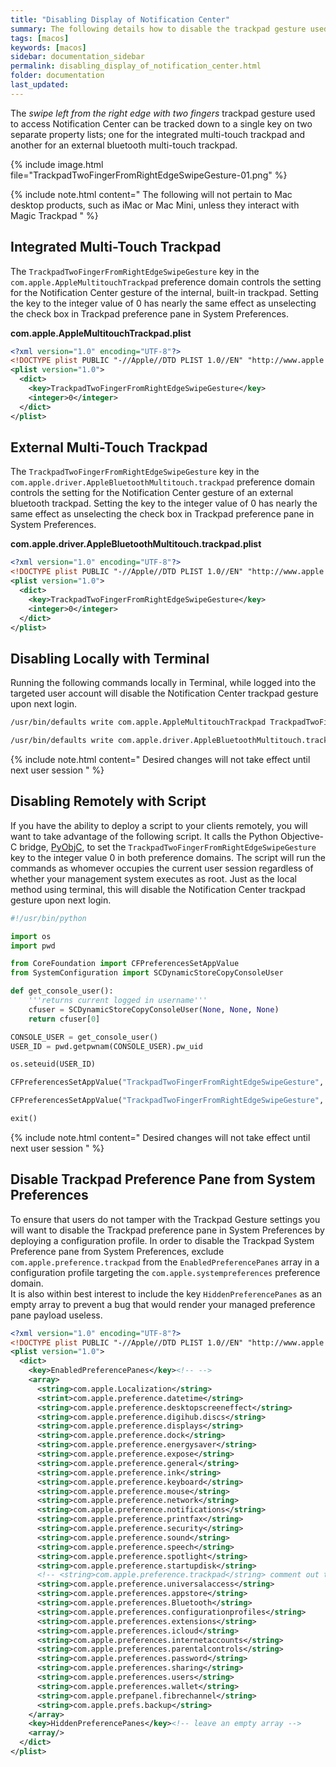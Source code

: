 ```yaml
---
title: "Disabling Display of Notification Center"
summary: The following details how to disable the trackpad gesture used to access Notification Center.
tags: [macos]
keywords: [macos]
sidebar: documentation_sidebar
permalink: disabling_display_of_notification_center.html
folder: documentation
last_updated:
---
```


The *swipe left from the right edge with two fingers* trackpad gesture used to access Notification Center can be tracked down to a single key on two separate property lists; one for the integrated multi-touch trackpad and another for an external bluetooth multi-touch trackpad.

{% include image.html file="TrackpadTwoFingerFromRightEdgeSwipeGesture-01.png" %}

{% include note.html content="
The following will not pertain to Mac desktop products, such as iMac or Mac Mini, unless they interact with Magic Trackpad
" %}

## Integrated Multi-Touch Trackpad

The `TrackpadTwoFingerFromRightEdgeSwipeGesture` key in the `com.apple.AppleMultitouchTrackpad` preference domain controls the setting for the Notification Center gesture of the internal, built-in trackpad. Setting the key to the integer value of 0 has nearly the same effect as unselecting the check box in Trackpad preference pane in System Preferences.

**com.apple.AppleMultitouchTrackpad.plist**
```xml
<?xml version="1.0" encoding="UTF-8"?>
<!DOCTYPE plist PUBLIC "-//Apple//DTD PLIST 1.0//EN" "http://www.apple.com/DTDs/PropertyList-1.0.dtd">
<plist version="1.0">
  <dict>
    <key>TrackpadTwoFingerFromRightEdgeSwipeGesture</key>
    <integer>0</integer>
  </dict>
</plist>
```

## External Multi-Touch Trackpad

The `TrackpadTwoFingerFromRightEdgeSwipeGesture` key in the `com.apple.driver.AppleBluetoothMultitouch.trackpad` preference domain controls the setting for the Notification Center gesture of an external bluetooth trackpad. Setting the key to the integer value of 0 has nearly the same effect as unselecting the check box in Trackpad preference pane in System Preferences.

**com.apple.driver.AppleBluetoothMultitouch.trackpad.plist**
```xml
<?xml version="1.0" encoding="UTF-8"?>
<!DOCTYPE plist PUBLIC "-//Apple//DTD PLIST 1.0//EN" "http://www.apple.com/DTDs/PropertyList-1.0.dtd">
<plist version="1.0">
  <dict>
    <key>TrackpadTwoFingerFromRightEdgeSwipeGesture</key>
    <integer>0</integer>
  </dict>
</plist>
```

## Disabling Locally with Terminal

Running the following commands locally in Terminal, while logged into the targeted user account will disable the Notification Center trackpad gesture upon next login.

```sh
/usr/bin/defaults write com.apple.AppleMultitouchTrackpad TrackpadTwoFingerFromRightEdgeSwipeGesture -int 0
```

```sh
/usr/bin/defaults write com.apple.driver.AppleBluetoothMultitouch.trackpad TrackpadTwoFingerFromRightEdgeSwipeGesture -int 0
```

{% include note.html content="
Desired changes will not take effect until next user session
" %}

## Disabling Remotely with Script

If you have the ability to deploy a script to your clients remotely, you will want to take advantage of the following script. It calls the Python Objective-C bridge, [PyObjC](https://pythonhosted.org/pyobjc/), to set the ```TrackpadTwoFingerFromRightEdgeSwipeGesture``` key to the integer value 0 in both preference domains. The script will run the commands as whomever occupies the current user session regardless of whether your management system executes as root. Just as the local method using terminal, this will disable the Notification Center trackpad gesture upon next login.
```py
#!/usr/bin/python

import os
import pwd

from CoreFoundation import CFPreferencesSetAppValue
from SystemConfiguration import SCDynamicStoreCopyConsoleUser

def get_console_user():
    '''returns current logged in username'''
    cfuser = SCDynamicStoreCopyConsoleUser(None, None, None)
    return cfuser[0]

CONSOLE_USER = get_console_user()
USER_ID = pwd.getpwnam(CONSOLE_USER).pw_uid

os.seteuid(USER_ID)

CFPreferencesSetAppValue("TrackpadTwoFingerFromRightEdgeSwipeGesture", 0, "com.apple.AppleMultitouchTrackpad")

CFPreferencesSetAppValue("TrackpadTwoFingerFromRightEdgeSwipeGesture", 0, "com.apple.driver.AppleBluetoothMultitouch.trackpad")

exit()
```
{% include note.html content="
Desired changes will not take effect until next user session
" %}

## Disable Trackpad Preference Pane from System Preferences

To ensure that users do not tamper with the Trackpad Gesture settings you will want to disable the Trackpad preference pane in System Preferences by deploying a configuration profile. In order to disable the Trackpad System Preference pane from System Preferences, exclude `com.apple.preference.trackpad` from the `EnabledPreferencePanes` array in a configuration profile targeting the `com.apple.systempreferences` preference domain.  
It is also within best interest to include the key `HiddenPreferencePanes` as an empty array to prevent a bug that would render your managed preference pane payload useless.

```xml
<?xml version="1.0" encoding="UTF-8"?>
<!DOCTYPE plist PUBLIC "-//Apple//DTD PLIST 1.0//EN" "http://www.apple.com/DTDs/PropertyList-1.0.dtd">
<plist version="1.0">
  <dict>
    <key>EnabledPreferencePanes</key><!-- -->
    <array>
      <string>com.apple.Localization</string>
      <strint>com.apple.preference.datetime</string>
      <string>com.apple.preference.desktopscreeneffect</string>
      <string>com.apple.preference.digihub.discs</string>
      <string>com.apple.preference.displays</string>
      <string>com.apple.preference.dock</string>
      <string>com.apple.preference.energysaver</string>
      <string>com.apple.preference.expose</string>
      <string>com.apple.preference.general</string>
      <string>com.apple.preference.ink</string>
      <string>com.apple.preference.keyboard</string>
      <string>com.apple.preference.mouse</string>
      <string>com.apple.preference.network</string>
      <string>com.apple.preference.notifications</string>
      <string>com.apple.preference.printfax</string>
      <string>com.apple.preference.security</string>
      <string>com.apple.preference.sound</string>
      <string>com.apple.preference.speech</string>
      <string>com.apple.preference.spotlight</string>
      <string>com.apple.preference.startupdisk</string>
      <!-- <string>com.apple.preference.trackpad</string> comment out to disable Trackpad preference pane -->
      <string>com.apple.preference.universalaccess</string>
      <string>com.apple.preferences.appstore</string>
      <string>com.apple.preferences.Bluetooth</string>
      <string>com.apple.preferences.configurationprofiles</string>
      <string>com.apple.preferences.extensions</string>
      <string>com.apple.preferences.icloud</string>
      <string>com.apple.preferences.internetaccounts</string>
      <string>com.apple.preferences.parentalcontrols</string>
      <string>com.apple.preferences.password</string>
      <string>com.apple.preferences.sharing</string>
      <string>com.apple.preferences.users</string>
      <string>com.apple.preferences.wallet</string>
      <string>com.apple.prefpanel.fibrechannel</string>
      <string>com.apple.prefs.backup</string>
    </array>
    <key>HiddenPreferencePanes</key><!-- leave an empty array -->
    <array/>
  </dict>
</plist>
```
